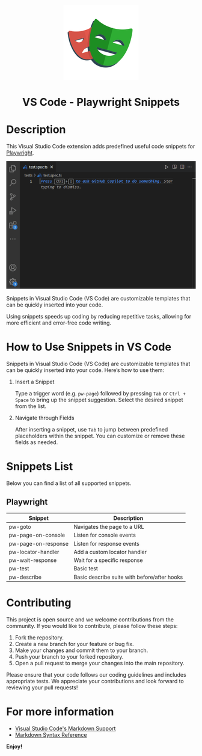 <p align="center">
  <img src="https://github.com/jaktestowac/vscode-playwright-snippets/blob/main/imgs/playwright-logo.png?raw=true" width="200px" alt="Playwright Logo">
</p>

<h1 align="center">VS Code - Playwright Snippets</h1>

# Description

This Visual Studio Code extension adds predefined useful code snippets for [Playwright](https://playwright.dev/).

<p align="center">
  <img src="https://github.com/jaktestowac/vscode-playwright-snippets/blob/main/imgs/preview-1.gif?raw=true" alt="Preview">
</p>

Snippets in Visual Studio Code (VS Code) are customizable templates that can be quickly inserted into your code.

Using snippets speeds up coding by reducing repetitive tasks, allowing for more efficient and error-free code writing.

# How to Use Snippets in VS Code

Snippets in Visual Studio Code (VS Code) are customizable templates that can be quickly inserted into your code. Here’s how to use them:

1. Insert a Snippet

   Type a trigger word (e.g. `pw-page`) followed by pressing `Tab` or `Ctrl + Space` to bring up the snippet suggestion. Select the desired snippet from the list.

2. Navigate through Fields

   After inserting a snippet, use `Tab` to jump between predefined placeholders within the snippet. You can customize or remove these fields as needed.

# Snippets List

Below you can find a list of all supported snippets.

## Playwright

| Snippet             | Description                                  |
| ------------------- | -------------------------------------------- |
| pw-goto             | Navigates the page to a URL                  |
| pw-page-on-console  | Listen for console events                    |
| pw-page-on-response | Listen for response events                   |
| pw-locator-handler  | Add a custom locator handler                 |
| pw-wait-response    | Wait for a specific response                 |
| pw-test             | Basic test                                   |
| pw-describe         | Basic describe suite with before/after hooks |

# Contributing

This project is open source and we welcome contributions from the community. If you would like to contribute, please follow these steps:

1. Fork the repository.
2. Create a new branch for your feature or bug fix.
3. Make your changes and commit them to your branch.
4. Push your branch to your forked repository.
5. Open a pull request to merge your changes into the main repository.

Please ensure that your code follows our coding guidelines and includes appropriate tests. We appreciate your contributions and look forward to reviewing your pull requests!

# For more information

- [Visual Studio Code's Markdown Support](http://code.visualstudio.com/docs/languages/markdown)
- [Markdown Syntax Reference](https://help.github.com/articles/markdown-basics/)

**Enjoy!**
